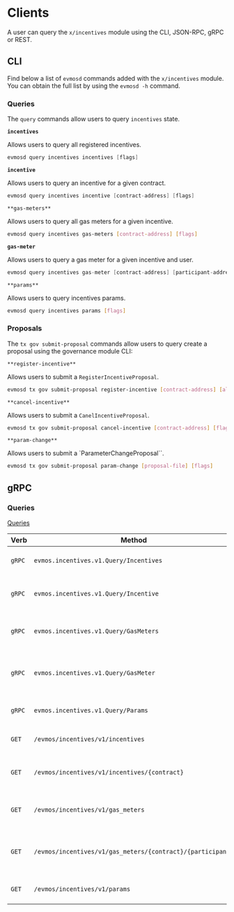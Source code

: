 <!--
order: 8
-->

# Clients

A user can query the `x/incentives` module using the CLI, JSON-RPC, gRPC or REST.

## CLI

Find below a list of `evmosd` commands added with the `x/incentives` module. You can obtain the full list by using the `evmosd -h` command.

### Queries

The `query` commands allow users to query `incentives` state.

**`incentives`**

Allows users to query all registered incentives.

```go
evmosd query incentives incentives [flags]
```

**`incentive`**

Allows users to query an incentive for a given contract.

```go
evmosd query incentives incentive [contract-address] [flags]
```

`**gas-meters**`

Allows users to query all gas meters for a given incentive.

```bash
evmosd query incentives gas-meters [contract-address] [flags]
```

**`gas-meter`**

Allows users to query a gas meter for a given incentive and user.

```go
evmosd query incentives gas-meter [contract-address] [participant-address] [flags]
```

`**params**`

Allows users to query incentives params.

```bash
evmosd query incentives params [flags]
```

### Proposals

The `tx gov submit-proposal` commands allow users to query create a proposal using the governance module CLI:

`**register-incentive**`

Allows users to submit a `RegisterIncentiveProposal`.

```bash
evmosd tx gov submit-proposal register-incentive [contract-address] [allocation] [epochs] [flags]
```

`**cancel-incentive**`

Allows users to submit a `CanelIncentiveProposal`.

```bash
evmosd tx gov submit-proposal cancel-incentive [contract-address] [flags]
```

`**param-change**`

Allows users to submit a `ParameterChangeProposal``.

```bash
evmosd tx gov submit-proposal param-change [proposal-file] [flags]
```

## gRPC

### Queries
[Queries ](https://www.notion.so/99d01de195b64b068133f49bb55a2ac6)

| Verb   | Method                                                     | Description                                   |
| ------ | ---------------------------------------------------------- | --------------------------------------------- |
| `gRPC` | `evmos.incentives.v1.Query/Incentives`                     | Gets all registered incentives                |
| `gRPC` | `evmos.incentives.v1.Query/Incentive`                      | Gets incentive for a given contract           |
| `gRPC` | `evmos.incentives.v1.Query/GasMeters`                      | Gets gas meters for a given incentive         |
| `gRPC` | `evmos.incentives.v1.Query/GasMeter`                       | Gets gas meter for a given incentive and user |
| `gRPC` | `evmos.incentives.v1.Query/Params`                         | Gets incentives params                        |
| `GET`  | `/evmos/incentives/v1/incentives`                          | Gets all registered incentives                |
| `GET`  | `/evmos/incentives/v1/incentives/{contract}`               | Gets incentive for a given contract           |
| `GET`  | `/evmos/incentives/v1/gas_meters`                          | Gets gas meters for a given incentive         |
| `GET`  | `/evmos/incentives/v1/gas_meters/{contract}/{participant}` | Gets gas meter for a given incentive and user |
| `GET`  | `/evmos/incentives/v1/params`                              | Gets incentives params                        |


















